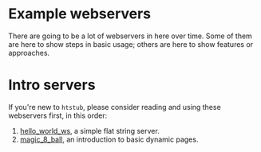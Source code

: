 
# Example webservers

There are going to be a lot of webservers in here over time.  Some of them are here to show
steps in basic usage; others are here to show features or approaches.



# Intro servers

If you're new to `htstub`, please consider reading and using these webservers first, in this order:

1. [hello_world_ws](hello_world_ws.erl), a simple flat string server.
1. [magic_8_ball](magic_8_ball.erl), an introduction to basic dynamic pages.
